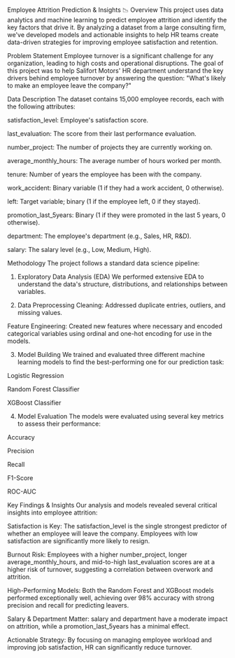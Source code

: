 
Employee Attrition Prediction & Insights 📉
Overview
This project uses data analytics and machine learning to predict employee attrition and identify the key factors that drive it. By analyzing a dataset from a large consulting firm, we've developed models and actionable insights to help HR teams create data-driven strategies for improving employee satisfaction and retention.

Problem Statement
Employee turnover is a significant challenge for any organization, leading to high costs and operational disruptions. The goal of this project was to help Salifort Motors' HR department understand the key drivers behind employee turnover by answering the question: "What's likely to make an employee leave the company?"

Data Description
The dataset contains 15,000 employee records, each with the following attributes:

satisfaction_level: Employee's satisfaction score.

last_evaluation: The score from their last performance evaluation.

number_project: The number of projects they are currently working on.

average_monthly_hours: The average number of hours worked per month.

tenure: Number of years the employee has been with the company.

work_accident: Binary variable (1 if they had a work accident, 0 otherwise).

left: Target variable; binary (1 if the employee left, 0 if they stayed).

promotion_last_5years: Binary (1 if they were promoted in the last 5 years, 0 otherwise).

department: The employee's department (e.g., Sales, HR, R&D).

salary: The salary level (e.g., Low, Medium, High).

Methodology
The project follows a standard data science pipeline:

1. Exploratory Data Analysis (EDA)
We performed extensive EDA to understand the data's structure, distributions, and relationships between variables.

2. Data Preprocessing
Cleaning: Addressed duplicate entries, outliers, and missing values.

Feature Engineering: Created new features where necessary and encoded categorical variables using ordinal and one-hot encoding for use in the models.

3. Model Building
We trained and evaluated three different machine learning models to find the best-performing one for our prediction task:

Logistic Regression

Random Forest Classifier

XGBoost Classifier

4. Model Evaluation
The models were evaluated using several key metrics to assess their performance:

Accuracy

Precision

Recall

F1-Score

ROC-AUC

Key Findings & Insights
Our analysis and models revealed several critical insights into employee attrition:

Satisfaction is Key: The satisfaction_level is the single strongest predictor of whether an employee will leave the company. Employees with low satisfaction are significantly more likely to resign.

Burnout Risk: Employees with a higher number_project, longer average_monthly_hours, and mid-to-high last_evaluation scores are at a higher risk of turnover, suggesting a correlation between overwork and attrition.

High-Performing Models: Both the Random Forest and XGBoost models performed exceptionally well, achieving over 98% accuracy with strong precision and recall for predicting leavers.

Salary & Department Matter: salary and department have a moderate impact on attrition, while a promotion_last_5years has a minimal effect.

Actionable Strategy: By focusing on managing employee workload and improving job satisfaction, HR can significantly reduce turnover.
